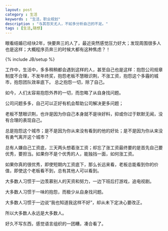 ```yaml
---
layout: post
category : 生活 
keywords : "生活，职业规划"
description : "与其怨天尤人，不如多分析自己的不足。"
tags : [生活,随想]
---
```


 
眼看结婚已经块2年，快要奔三的人了，最近突然感觉压力好大；发现周围很多人也是这样；大概程序员奔三的时候大都有这种焦虑？！
    
<!--break-->

{% include JB/setup %}

工作中，生活中，多多稍稍都会遇到这样的人，甚至自己也是这样：抱怨公司规章制度不合理，不发年终奖，抱怨老板不慧眼识荆，不涨工资，抱怨这个多霾的城市，抱怨团队效率底下。
总之抱怨一切，除了自己。

如今，人们太容易抱怨外界的一切，而忽略了从自身找问题。


公司问题多多，自己可以正好有机会帮助公司解决更多问题；

老板不慧眼识荆，也许是因为你自己本身就不是块好料，抑或你过于默默无闻，没有合理的表现自己。

总是抱怨这个城市；是不是因为你从来没有看到的他的好处；是不是因为你从来没有勇气离开这个城市？

总有人嫌自己工资底，三天两头想着涨工资；却忘了涨工资最终要的是首先自己要优秀，要担当。如果你不是个优秀的人，能独挡一面，如何涨工资。

如果你真的很优秀，即使短期内工资底下，那么长远来看，老板总能看到你的价值，即使这个老板看不到，总有其他人可以看到。


大多数人习惯于一边羡慕别人的天资和努力，一边下班后打游戏，追电视剧。

大多数人习惯于一味的抱怨，而极少从自身找问题。

大多数人习惯于一边说“我也知道我这样不好”，却从未下定决心要改正。

所以大多数人永远是大多数人。

好久不写东西，感觉语言组织的一团糟，凑合看了。


